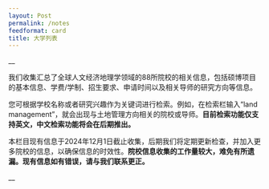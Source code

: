 ```yaml
---
layout: Post
permalink: /notes
feedformat: card
title: 大学列表
---
```

__

我们收集汇总了全球人文经济地理学领域的88所院校的相关信息，包括硕博项目的基本信息、学费/学制、招生要求、申请时间以及相关导师的研究方向等信息。<br>

您可根据学校名称或者研究兴趣作为关键词进行检索。例如，在检索栏输入“land management”，就会出现与土地管理方向相关的院校或导师。**目前检索功能仅支持英文，中文检索功能将会在后期推出。** <br>

本栏目现有信息于2024年12月1日截止收集，后期我们将定期更新检查，并加入更多院校的信息，以确保信息的时效性。**院校信息收集的工作量较大，难免有所遗漏。现有信息如有错误，请与我们联系更正。**

__
